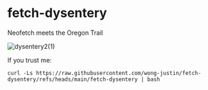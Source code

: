 # fetch-dysentery

Neofetch meets the Oregon Trail

![dysentery2(1)](https://github.com/user-attachments/assets/bbaa18a4-7cab-4e87-bcf1-9ec83e29c29f)

If you trust me:

```
curl -Ls https://raw.githubusercontent.com/wong-justin/fetch-dysentery/refs/heads/main/fetch-dysentery | bash
```

